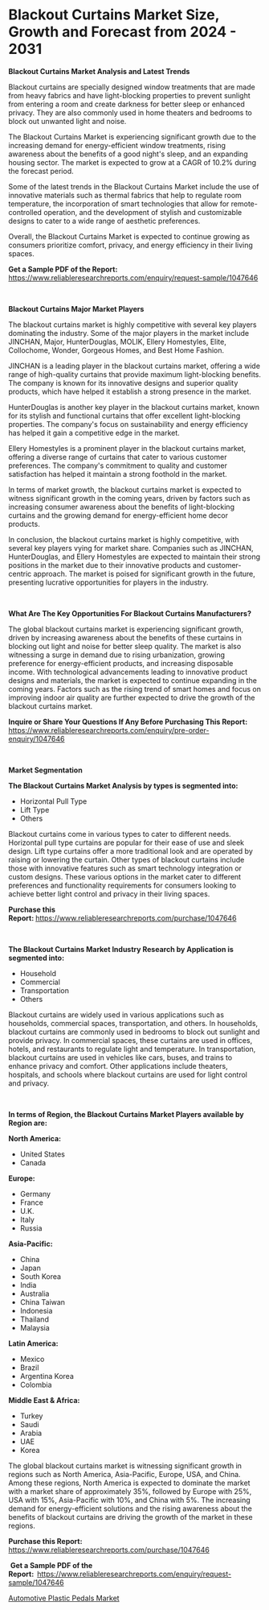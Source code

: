 <p><h1>Blackout Curtains Market Size, Growth and Forecast from 2024 - 2031</h1></p><p><strong>Blackout Curtains Market Analysis and Latest Trends</strong></p>
<p><p>Blackout curtains are specially designed window treatments that are made from heavy fabrics and have light-blocking properties to prevent sunlight from entering a room and create darkness for better sleep or enhanced privacy. They are also commonly used in home theaters and bedrooms to block out unwanted light and noise.</p><p>The Blackout Curtains Market is experiencing significant growth due to the increasing demand for energy-efficient window treatments, rising awareness about the benefits of a good night's sleep, and an expanding housing sector. The market is expected to grow at a CAGR of 10.2% during the forecast period. </p><p>Some of the latest trends in the Blackout Curtains Market include the use of innovative materials such as thermal fabrics that help to regulate room temperature, the incorporation of smart technologies that allow for remote-controlled operation, and the development of stylish and customizable designs to cater to a wide range of aesthetic preferences.</p><p>Overall, the Blackout Curtains Market is expected to continue growing as consumers prioritize comfort, privacy, and energy efficiency in their living spaces.</p></p>
<p><strong>Get a Sample PDF of the Report:&nbsp;</strong> <a href="https://www.reliableresearchreports.com/enquiry/request-sample/1047646">https://www.reliableresearchreports.com/enquiry/request-sample/1047646</a></p>
<p>&nbsp;</p>
<p><strong>Blackout Curtains Major Market Players</strong></p>
<p><p>The blackout curtains market is highly competitive with several key players dominating the industry. Some of the major players in the market include JINCHAN, Major, HunterDouglas, MOLIK, Ellery Homestyles, Elite, Collochome, Wonder, Gorgeous Homes, and Best Home Fashion.</p><p>JINCHAN is a leading player in the blackout curtains market, offering a wide range of high-quality curtains that provide maximum light-blocking benefits. The company is known for its innovative designs and superior quality products, which have helped it establish a strong presence in the market.</p><p>HunterDouglas is another key player in the blackout curtains market, known for its stylish and functional curtains that offer excellent light-blocking properties. The company's focus on sustainability and energy efficiency has helped it gain a competitive edge in the market.</p><p>Ellery Homestyles is a prominent player in the blackout curtains market, offering a diverse range of curtains that cater to various customer preferences. The company's commitment to quality and customer satisfaction has helped it maintain a strong foothold in the market.</p><p>In terms of market growth, the blackout curtains market is expected to witness significant growth in the coming years, driven by factors such as increasing consumer awareness about the benefits of light-blocking curtains and the growing demand for energy-efficient home decor products.</p><p>In conclusion, the blackout curtains market is highly competitive, with several key players vying for market share. Companies such as JINCHAN, HunterDouglas, and Ellery Homestyles are expected to maintain their strong positions in the market due to their innovative products and customer-centric approach. The market is poised for significant growth in the future, presenting lucrative opportunities for players in the industry.</p></p>
<p>&nbsp;</p>
<p><strong>What Are The Key Opportunities For Blackout Curtains Manufacturers?</strong></p>
<p><p>The global blackout curtains market is experiencing significant growth, driven by increasing awareness about the benefits of these curtains in blocking out light and noise for better sleep quality. The market is also witnessing a surge in demand due to rising urbanization, growing preference for energy-efficient products, and increasing disposable income. With technological advancements leading to innovative product designs and materials, the market is expected to continue expanding in the coming years. Factors such as the rising trend of smart homes and focus on improving indoor air quality are further expected to drive the growth of the blackout curtains market.</p></p>
<p><strong>Inquire or Share Your Questions If Any Before Purchasing This Report:</strong> <a href="https://www.reliableresearchreports.com/enquiry/pre-order-enquiry/1047646">https://www.reliableresearchreports.com/enquiry/pre-order-enquiry/1047646</a></p>
<p>&nbsp;</p>
<p><strong>Market Segmentation</strong></p>
<p><strong>The Blackout Curtains Market Analysis by types is segmented into:</strong></p>
<p><ul><li>Horizontal Pull Type</li><li>Lift Type</li><li>Others</li></ul></p>
<p><p>Blackout curtains come in various types to cater to different needs. Horizontal pull type curtains are popular for their ease of use and sleek design. Lift type curtains offer a more traditional look and are operated by raising or lowering the curtain. Other types of blackout curtains include those with innovative features such as smart technology integration or custom designs. These various options in the market cater to different preferences and functionality requirements for consumers looking to achieve better light control and privacy in their living spaces.</p></p>
<p><strong>Purchase this Report:&nbsp;</strong><a href="https://www.reliableresearchreports.com/purchase/1047646">https://www.reliableresearchreports.com/purchase/1047646</a></p>
<p>&nbsp;</p>
<p><strong>The Blackout Curtains Market Industry Research by Application is segmented into:</strong></p>
<p><ul><li>Household</li><li>Commercial</li><li>Transportation</li><li>Others</li></ul></p>
<p><p>Blackout curtains are widely used in various applications such as households, commercial spaces, transportation, and others. In households, blackout curtains are commonly used in bedrooms to block out sunlight and provide privacy. In commercial spaces, these curtains are used in offices, hotels, and restaurants to regulate light and temperature. In transportation, blackout curtains are used in vehicles like cars, buses, and trains to enhance privacy and comfort. Other applications include theaters, hospitals, and schools where blackout curtains are used for light control and privacy.</p></p>
<p>&nbsp;</p>
<p><strong>In terms of Region, the Blackout Curtains Market Players available by Region are:</strong></p>
<p>
    <p> <strong> North America: </strong>
        <ul>
            <li>United States</li>
            <li>Canada</li>
        </ul>
        </p> 
    <p> <strong> Europe: </strong>
        <ul>
            <li>Germany</li>
            <li>France</li>
            <li>U.K.</li>
            <li>Italy</li>
            <li>Russia</li>
        </ul>
        </p> 
    <p> <strong> Asia-Pacific: </strong>
        <ul>
            <li>China</li>
            <li>Japan</li>
            <li>South Korea</li>
            <li>India</li>
            <li>Australia</li>
            <li>China Taiwan</li>
            <li>Indonesia</li>
            <li>Thailand</li>
            <li>Malaysia</li>
        </ul>
        </p> 
    <p> <strong> Latin America: </strong>
        <ul>
            <li>Mexico</li>
            <li>Brazil</li>
            <li>Argentina Korea</li>
            <li>Colombia</li>
        </ul>
        </p> 
    <p> <strong> Middle East & Africa: </strong>
        <ul>
            <li>Turkey</li>
            <li>Saudi</li>
            <li>Arabia</li>
            <li>UAE</li>
            <li>Korea</li>
        </ul>
    </p>
    </p>
<p><p>The global blackout curtains market is witnessing significant growth in regions such as North America, Asia-Pacific, Europe, USA, and China. Among these regions, North America is expected to dominate the market with a market share of approximately 35%, followed by Europe with 25%, USA with 15%, Asia-Pacific with 10%, and China with 5%. The increasing demand for energy-efficient solutions and the rising awareness about the benefits of blackout curtains are driving the growth of the market in these regions.</p></p>
<p><strong>Purchase this Report: </strong><a href="https://www.reliableresearchreports.com/purchase/1047646">https://www.reliableresearchreports.com/purchase/1047646</a></p>
<p>&nbsp;<strong>Get a Sample PDF of the Report:&nbsp;&nbsp;</strong><a href="https://www.reliableresearchreports.com/enquiry/request-sample/1047646">https://www.reliableresearchreports.com/enquiry/request-sample/1047646</a></p>
<p><strong></strong></p>
<p><p><a href="https://invited-way-688.notion.site/Automotive-Plastic-Pedals-Market-Research-Report-Provides-thorough-Industry-Overview-which-offers-a-cb8f61caea554c5aac05ada4895a3e9e">Automotive Plastic Pedals Market</a></p></p>
